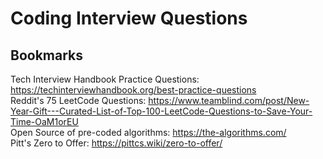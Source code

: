 # Coding Interview Questions

## Bookmarks

Tech Interview Handbook Practice Questions: https://techinterviewhandbook.org/best-practice-questions  
Reddit's 75 LeetCode Questions: https://www.teamblind.com/post/New-Year-Gift---Curated-List-of-Top-100-LeetCode-Questions-to-Save-Your-Time-OaM1orEU  
Open Source of pre-coded algorithms: https://the-algorithms.com/  
Pitt's Zero to Offer: https://pittcs.wiki/zero-to-offer/  
